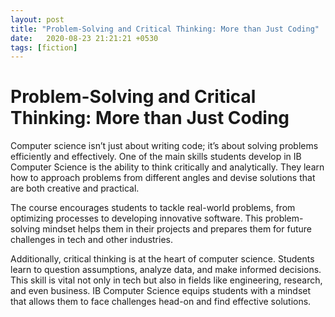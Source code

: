 ```yaml
---
layout: post
title: "Problem-Solving and Critical Thinking: More than Just Coding"
date:   2020-08-23 21:21:21 +0530
tags: [fiction]
---
```

# Problem-Solving and Critical Thinking: More than Just Coding

Computer science isn’t just about writing code; it’s about solving problems efficiently and effectively. One of the main skills students develop in IB Computer Science is the ability to think critically and analytically. They learn how to approach problems from different angles and devise solutions that are both creative and practical.

The course encourages students to tackle real-world problems, from optimizing processes to developing innovative software. This problem-solving mindset helps them in their projects and prepares them for future challenges in tech and other industries.

Additionally, critical thinking is at the heart of computer science. Students learn to question assumptions, analyze data, and make informed decisions. This skill is vital not only in tech but also in fields like engineering, research, and even business. IB Computer Science equips students with a mindset that allows them to face challenges head-on and find effective solutions.
